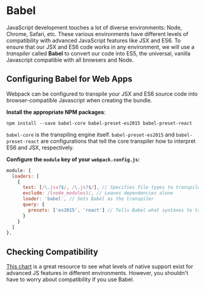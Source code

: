 # Babel

JavaScript development touches a lot of diverse environments: Node, Chrome,
Safari, etc. These various environments have different levels of compatibility
with advanced JavaScript features like JSX and ES6. To ensure that our JSX and
ES6 code works in any environment, we will use a *transpiler* called **Babel**
to convert our code into ES5, the universal, vanilla Javascript compatible with
all browsers and Node.

## Configuring Babel for Web Apps

Webpack can be configured to transpile your JSX and ES6 source code into browser-compatible Javascript when creating the bundle.

**Install the appropriate NPM packages**:

```
npm install --save babel-core babel-preset-es2015 babel-preset-react
```

`babel-core` is the transpiling engine itself. `babel-preset-es2015` and `babel-preset-react` are configurations that tell the core transpiler how to interpret
ES6 and JSX, respectively.

**Configure the `module` key of your `webpack.config.js`:**

```js
module: {
  loaders: [
    {
      test: [/\.jsx?$/, /\.js?$/], // Specifies file types to transpile
      exclude: /(node_modules)/, // Leaves dependencies alone
      loader: 'babel', // Sets Babel as the transpiler
      query: {
        presets: ['es2015', 'react'] // Tells Babel what syntaxes to translate
      }
    }
  ]
},
```

## Checking Compatibility

[This chart][compat-table] is a great resource to see what levels of native
support exist for advanced JS features in different environments. However, you
shouldn't have to worry about compatibility if you use Babel.

[compat-table]: http://kangax.github.io/compat-table/es6/
[node-green]: http://node.green/
